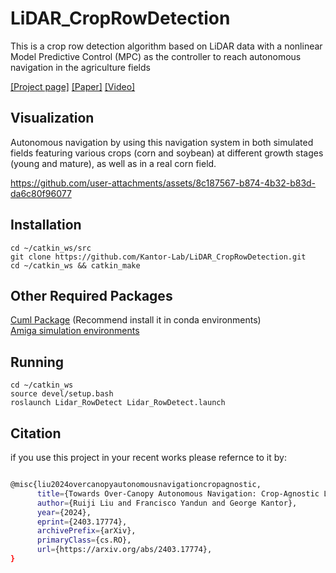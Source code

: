 # LiDAR_CropRowDetection
This is a crop row detection algorithm based on LiDAR data with a nonlinear Model Predictive Control (MPC) as the controller to reach autonomous navigation in the agriculture fields

[[Project page]](https://diffusion-policy.cs.columbia.edu/)
[[Paper]](https://diffusion-policy.cs.columbia.edu/#paper)
[[Video]](https://youtu.be/FYJuxgDMiHE)

## Visualization
Autonomous navigation by using this navigation system in both simulated fields featuring various crops (corn and soybean) at different growth stages (young and mature), as well as in a real corn field.

https://github.com/user-attachments/assets/8c187567-b874-4b32-b83d-da6c80f96077
## Installation
```
cd ~/catkin_ws/src
git clone https://github.com/Kantor-Lab/LiDAR_CropRowDetection.git
cd ~/catkin_ws && catkin_make
```
## Other Required Packages
[Cuml Package](https://docs.rapids.ai/install)  (Recommend install it in conda environments)  
[Amiga simulation environments](https://github.com/Kantor-Lab/Amiga_Simulation-Environments.git)  

## Running
```
cd ~/catkin_ws
source devel/setup.bash
roslaunch Lidar_RowDetect Lidar_RowDetect.launch
```


## Citation 
if you use this project in your recent works please refernce to it by:

```bash

@misc{liu2024overcanopyautonomousnavigationcropagnostic,
      title={Towards Over-Canopy Autonomous Navigation: Crop-Agnostic LiDAR-Based Crop-Row Detection in Arable Fields}, 
      author={Ruiji Liu and Francisco Yandun and George Kantor},
      year={2024},
      eprint={2403.17774},
      archivePrefix={arXiv},
      primaryClass={cs.RO},
      url={https://arxiv.org/abs/2403.17774}, 
}
